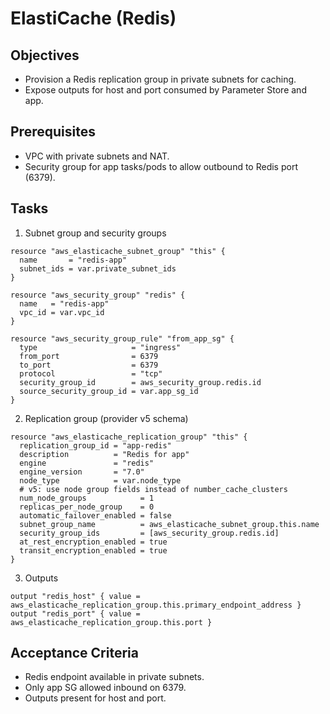 # ElastiCache (Redis)

## Objectives

- Provision a Redis replication group in private subnets for caching.
- Expose outputs for host and port consumed by Parameter Store and app.

## Prerequisites

- VPC with private subnets and NAT.
- Security group for app tasks/pods to allow outbound to Redis port (6379).

## Tasks

1. Subnet group and security groups

```hcl
resource "aws_elasticache_subnet_group" "this" {
  name       = "redis-app"
  subnet_ids = var.private_subnet_ids
}

resource "aws_security_group" "redis" {
  name   = "redis-app"
  vpc_id = var.vpc_id
}

resource "aws_security_group_rule" "from_app_sg" {
  type                     = "ingress"
  from_port                = 6379
  to_port                  = 6379
  protocol                 = "tcp"
  security_group_id        = aws_security_group.redis.id
  source_security_group_id = var.app_sg_id
}
```

2. Replication group (provider v5 schema)

```hcl
resource "aws_elasticache_replication_group" "this" {
  replication_group_id = "app-redis"
  description          = "Redis for app"
  engine               = "redis"
  engine_version       = "7.0"
  node_type            = var.node_type
  # v5: use node group fields instead of number_cache_clusters
  num_node_groups            = 1
  replicas_per_node_group    = 0
  automatic_failover_enabled = false
  subnet_group_name          = aws_elasticache_subnet_group.this.name
  security_group_ids         = [aws_security_group.redis.id]
  at_rest_encryption_enabled = true
  transit_encryption_enabled = true
}
```

3. Outputs

```hcl
output "redis_host" { value = aws_elasticache_replication_group.this.primary_endpoint_address }
output "redis_port" { value = aws_elasticache_replication_group.this.port }
```

## Acceptance Criteria

- Redis endpoint available in private subnets.
- Only app SG allowed inbound on 6379.
- Outputs present for host and port.
